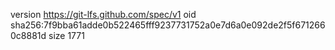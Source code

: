 version https://git-lfs.github.com/spec/v1
oid sha256:7f9bba61adde0b522465fff9237731752a0e7d6a0e092de2f5f6712660c8881d
size 1771
